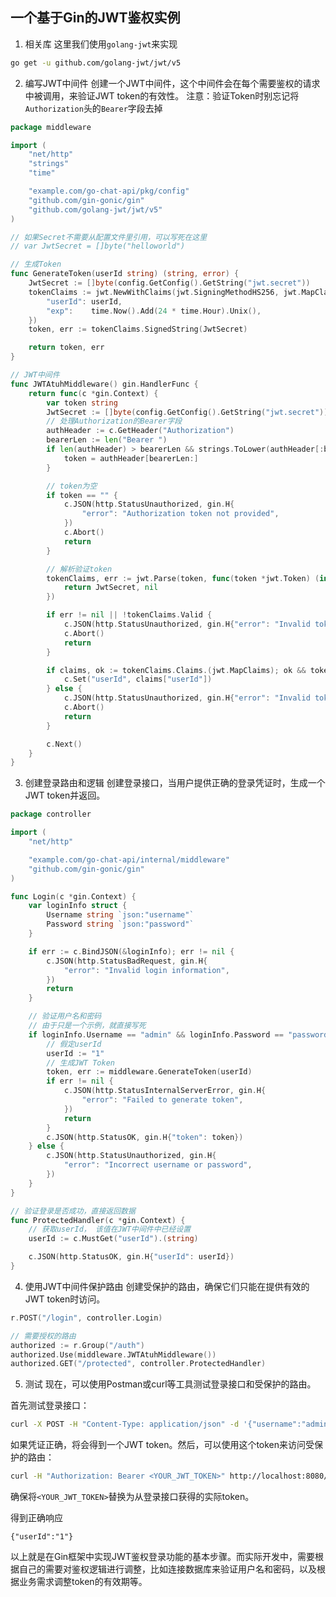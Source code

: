 ## 一个基于Gin的JWT鉴权实例

1. 相关库
这里我们使用`golang-jwt`来实现

```bash
go get -u github.com/golang-jwt/jwt/v5
```

2. 编写JWT中间件
创建一个JWT中间件，这个中间件会在每个需要鉴权的请求中被调用，来验证JWT token的有效性。
注意：验证Token时别忘记将`Authorization`头的`Bearer`字段去掉
```go
package middleware

import (
	"net/http"
	"strings"
	"time"

	"example.com/go-chat-api/pkg/config"
	"github.com/gin-gonic/gin"
	"github.com/golang-jwt/jwt/v5"
)

// 如果Secret不需要从配置文件里引用，可以写死在这里
// var JwtSecret = []byte("helloworld")

// 生成Token
func GenerateToken(userId string) (string, error) {
	JwtSecret := []byte(config.GetConfig().GetString("jwt.secret"))
	tokenClaims := jwt.NewWithClaims(jwt.SigningMethodHS256, jwt.MapClaims{
		"userId": userId,
		"exp":    time.Now().Add(24 * time.Hour).Unix(),
	})
	token, err := tokenClaims.SignedString(JwtSecret)

	return token, err
}

// JWT中间件
func JWTAtuhMiddleware() gin.HandlerFunc {
	return func(c *gin.Context) {
		var token string
		JwtSecret := []byte(config.GetConfig().GetString("jwt.secret"))
		// 处理Authorization的Bearer字段
		authHeader := c.GetHeader("Authorization")
		bearerLen := len("Bearer ")
		if len(authHeader) > bearerLen && strings.ToLower(authHeader[:bearerLen-1]) == "bearer" {
			token = authHeader[bearerLen:]
		}

		// token为空
		if token == "" {
			c.JSON(http.StatusUnauthorized, gin.H{
				"error": "Authorization token not provided",
			})
			c.Abort()
			return
		}

		// 解析验证token
		tokenClaims, err := jwt.Parse(token, func(token *jwt.Token) (interface{}, error) {
			return JwtSecret, nil
		})

		if err != nil || !tokenClaims.Valid {
			c.JSON(http.StatusUnauthorized, gin.H{"error": "Invalid token"})
			c.Abort()
			return
		}

		if claims, ok := tokenClaims.Claims.(jwt.MapClaims); ok && tokenClaims.Valid {
			c.Set("userId", claims["userId"])
		} else {
			c.JSON(http.StatusUnauthorized, gin.H{"error": "Invalid token"})
			c.Abort()
			return
		}

		c.Next()
	}
}

```

3. 创建登录路由和逻辑
创建登录接口，当用户提供正确的登录凭证时，生成一个JWT token并返回。

```go
package controller

import (
	"net/http"

	"example.com/go-chat-api/internal/middleware"
	"github.com/gin-gonic/gin"
)

func Login(c *gin.Context) {
	var loginInfo struct {
		Username string `json:"username"`
		Password string `json:"password"`
	}

	if err := c.BindJSON(&loginInfo); err != nil {
		c.JSON(http.StatusBadRequest, gin.H{
			"error": "Invalid login information",
		})
		return
	}

	// 验证用户名和密码
	// 由于只是一个示例，就直接写死
	if loginInfo.Username == "admin" && loginInfo.Password == "password" {
		// 假定userId
		userId := "1"
		// 生成JWT Token
		token, err := middleware.GenerateToken(userId)
		if err != nil {
			c.JSON(http.StatusInternalServerError, gin.H{
				"error": "Failed to generate token",
			})
			return
		}
		c.JSON(http.StatusOK, gin.H{"token": token})
	} else {
		c.JSON(http.StatusUnauthorized, gin.H{
			"error": "Incorrect username or password",
		})
	}
}

// 验证登录是否成功，直接返回数据
func ProtectedHandler(c *gin.Context) {
	// 获取userId， 该值在JWT中间件中已经设置
	userId := c.MustGet("userId").(string)

	c.JSON(http.StatusOK, gin.H{"userId": userId})
}

```

4. 使用JWT中间件保护路由
创建受保护的路由，确保它们只能在提供有效的JWT token时访问。

```go
r.POST("/login", controller.Login)

// 需要授权的路由
authorized := r.Group("/auth")
authorized.Use(middleware.JWTAtuhMiddleware())
authorized.GET("/protected", controller.ProtectedHandler)
```

5. 测试
现在，可以使用Postman或curl等工具测试登录接口和受保护的路由。

首先测试登录接口：

```bash
curl -X POST -H "Content-Type: application/json" -d '{"username":"admin","password":"password"}' http://localhost:8080/login
```

如果凭证正确，将会得到一个JWT token。然后，可以使用这个token来访问受保护的路由：

```bash
curl -H "Authorization: Bearer <YOUR_JWT_TOKEN>" http://localhost:8080/auth/protected
```

确保将`<YOUR_JWT_TOKEN>`替换为从登录接口获得的实际token。

得到正确响应

`{"userId":"1"}`

以上就是在Gin框架中实现JWT鉴权登录功能的基本步骤。而实际开发中，需要根据自己的需要对鉴权逻辑进行调整，比如连接数据库来验证用户名和密码，以及根据业务需求调整token的有效期等。